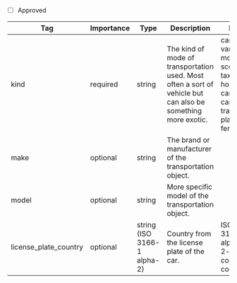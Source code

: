 - [ ] Approved


| Tag                   | Importance   | Type    | Description                                      | Enum                                                                                                         | Example |
|-----------------------|--------------|---------|--------------------------------------------------|--------------------------------------------------------------------------------------------------------------|---------|
| kind                 | required  | string   | The kind of mode of transportation used. Most often a sort of vehicle but can also be something more exotic.            | car, bus, van, truck, motorbike, scooter, taxi, horse-cart, train, camper, tractor, plane, ferry, boat       |car         |
| make                 | optional  | string  | The brand or manufacturer of the transportation object.             |                                                                                                              |Toyota         |
| model                 | optional  | string  | More specific model of the transportation object.              |                                                                                                              |Corolla         |
| license_plate_country | optional  | string (ISO 3166-1 alpha-2)  | Country from the license plate of the car.       | ISO 3166-1 alpha-2 2-digit country codes                                                                     |ES        |

